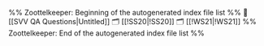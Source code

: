 %% Zoottelkeeper: Beginning of the autogenerated index file list  %%
📄 [[SVV QA Questions|Untitled]]
🗂️ [[!SS20|!SS20]]
🗂️ [[!WS21|!WS21]]
%% Zoottelkeeper: End of the autogenerated index file list  %%
